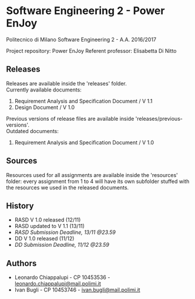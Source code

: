 # Software Engineering 2 - Power EnJoy

Politecnico di Milano
Software Engineering 2 - A.A. 2016/2017

Project repository: Power EnJoy
Referent professor: Elisabetta Di Nitto

Releases
-------
Releases are available inside the 'releases' folder.  
Currently available documents:

1. Requirement Analysis and Specification Document / V 1.1
2. Design Document / V 1.0

Previous versions of release files are available inside 'releases/previous-versions'.  
Outdated documents:

1. Requirement Analysis and Specification Document / V 1.0

Sources
-------
Resources used for all assignments are available inside the 'resources' folder: every assignment from 1 to 4 will have its own subfolder stuffed with the resources we used in the released documents.

History
-------
* RASD V 1.0 released (12/11)
* RASD updated to V 1.1 (13/11)
* *RASD Submission Deadline, 13/11 @23.59*
* DD V 1.0 released (11/12)
* *DD Submission Deadline, 11/12 @23.59*

Authors
-------
* Leonardo Chiappalupi - CP 10453536 - leonardo.chiappalupi@mail.polimi.it
* Ivan Bugli - CP 10453746 - ivan.bugli@mail.polimi.it

